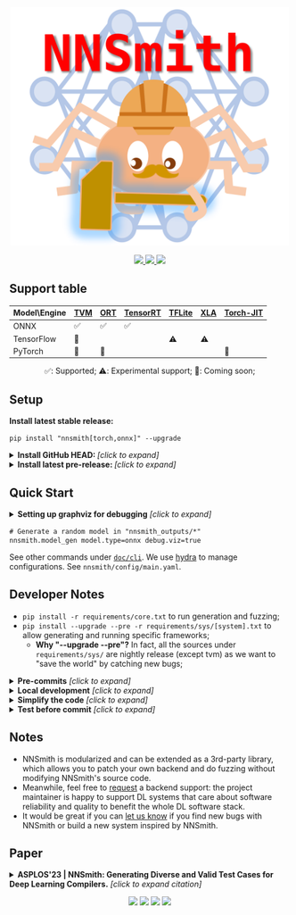 <p align="center">
    <img src="https://github.com/ganler/nnsmith-logo/raw/master/nnsmith-logo.svg", width="500">
</p>

<p align="center">
    <a href="https://github.com/ise-uiuc/nnsmith/actions/workflows/ci.yaml"><img src="https://github.com/ise-uiuc/nnsmith/actions/workflows/ci.yaml/badge.svg">
    <a href="https://pypi.org/project/nnsmith/"><img src="https://img.shields.io/pypi/v/nnsmith?color=g">
    <a href="https://github.com/ise-uiuc/nnsmith/blob/main/LICENSE"><img src="https://img.shields.io/pypi/l/nnsmith"></a>
</p>

## Support table

<center>

| Model\Engine | [TVM](https://github.com/apache/tvm) | [ORT](https://github.com/microsoft/onnxruntime) | [TensorRT](https://github.com/NVIDIA/TensorRT) | [TFLite](https://www.tensorflow.org/lite) | [XLA](https://www.tensorflow.org/xla) | [Torch-JIT](https://pytorch.org/docs/stable/jit.html) |
| ------------ | ------------------------------------ | ----------------------------------------------- | ---------------------------------------------- | ----------------------------------------- | ------------------------------------- | ----------------------------------------------------- |
| ONNX         | ✅                                    | ✅                                               | ✅                                              |                                           |                                       |                                                       |
| TensorFlow   | 🔨                                    |                                                 |                                                | ⚠️                                         | ⚠️                                     |                                                       |
| PyTorch      | 🔨                                    | 🔨                                               |                                                |                                           |                                       | 🔨                                                     |




✅: Supported; ⚠️: Experimental support; 🔨: Coming soon;

</center>

## Setup

**Install latest stable release:**

```shell
pip install "nnsmith[torch,onnx]" --upgrade
```

<details><summary><b>Install GitHub HEAD: </b> <i>[click to expand]</i></summary>
<div>

```shell
pip install "git+https://github.com/ise-uiuc/nnsmith@main#egg=nnsmith[torch,onnx]" --upgrade
# or pip install "git+ssh://git@github.com/ise-uiuc/nnsmith@main#egg=nnsmith[torch,onnx]" --upgrade
```

</div>
</details>

<details><summary><b>Install latest pre-release: </b> <i>[click to expand]</i></summary>
<div>

```shell
pip install "nnsmith[torch,onnx]"                     \
            --pre --upgrade                           \
            --index-url https://test.pypi.org/simple/ \
            --extra-index-url https://pypi.org/simple/
```

</div>
</details>


## Quick Start

<details><summary><b>Setting up graphviz for debugging</b> <i>[click to expand]</i></summary>
<div>

Graphviz provides `dot` for visualizing graphs in nice pictures. But it needs to be installed via the following methods:

```shell
sudo apt-get install graphviz graphviz-dev      # Linux
brew install graphviz                           # MacOS
conda install --channel conda-forge pygraphviz  # Conda
choco install graphviz                          # Windows

pip install pygraphviz  # Final step.
```

Also see [pygraphviz install guidance](https://pygraphviz.github.io/documentation/stable/install.html).

</div>
</details>

```shell
# Generate a random model in "nnsmith_outputs/*"
nnsmith.model_gen model.type=onnx debug.viz=true
```

See other commands under [`doc/cli`](doc/cli.md). We use [hydra](https://hydra.cc/) to manage configurations. See `nnsmith/config/main.yaml`.

## Developer Notes

- `pip install -r requirements/core.txt` to run generation and fuzzing;
- `pip install --upgrade --pre -r requirements/sys/[system].txt` to allow generating and running specific frameworks;
  -  **Why "--upgrade --pre"?** In fact, all the sources under `requirements/sys/` are nightly release (except tvm) as we want to "save the world" by catching new bugs;

<details><summary><b>Pre-commits</b> <i>[click to expand]</i></summary>
<div>

You can use `pre-commit` to simpify development:

- `pip install -r requirements/dev.txt`;
- `pre-commit install`;
- `pre-commit` will run upon a commit; To explicitly run `pre-commit` for all files: `pre-commit run --all-files`.

</div>
</details>

<details><summary><b>Local development</b> <i>[click to expand]</i></summary>
<div>

- Develop locally by setting `export PYTHONPATH=$PYTHONPATH:$(pwd)` (`pwd` should be this git folder.)
- Set `PYTHONPATH=""` when doing `pip install nnsmith` from online version.

</div>
</details>

<details><summary><b>Simplify the code</b> <i>[click to expand]</i></summary>
<div>

*Simplicity is prerequisite for reliability.* --Edsger W. Dijkstra

We want **code simplicity**: keeping minimal dependencies and focusing on a small set of simple APIs to make NNSmith maintainable to developers and reliable to users.

</div>
</details>

<details><summary><b>Test before commit</b> <i>[click to expand]</i></summary>
<div>

```shell
# env of torch & tf will conflict so split their unit tests.
pytest tests/core -s
pytest tests/torch -s
pytest tests/tensorflow -s
```

</div>
</details>

## Notes

+ NNSmith is modularized and can be extended as a 3rd-party library, which allows you to patch your own backend and do fuzzing without modifying NNSmith's source code.
+ Meanwhile, feel free to [request](https://github.com/ise-uiuc/nnsmith/issues) a backend support: the project maintainer is happy to support DL systems that care about software reliability and quality to benefit the whole DL software stack.
+ It would be great if you can [let us know](https://github.com/ise-uiuc/nnsmith/issues) if you find new bugs with NNSmith or build a new system inspired by NNSmith.

## Paper

<details><summary><b>ASPLOS'23 | NNSmith: Generating Diverse and Valid Test Cases for Deep Learning Compilers.</b> <i>[click to expand citation]</i></summary>
<div>

```bibtex
@article{liu2022finding,
  title={Finding Deep-Learning Compilation Bugs with NNSmith},
  author={Liu, Jiawei and Lin, Jinkun and Ruffy, Fabian and Tan, Cheng and Li, Jinyang and Panda, Aurojit and Zhang, Lingming},
  journal={arXiv preprint arXiv:2207.13066},
  year={2022}
}
```

</div>
</details>

<p align="center">
    <a href="https://arxiv.org/abs/2207.13066"><img src="https://img.shields.io/badge/arXiv-2207.13066-b31b1b.svg"></a>
    <a href="http://nnsmith-asplos.rtfd.io/"><img src="https://img.shields.io/badge/artifact-doc-black.svg"></a>
    <a href="https://github.com/ganler/nnsmith-asplos-artifact"><img src="https://img.shields.io/badge/artifact-git-black.svg"></a>
    <a href="https://doi.org/10.5281/zenodo.7200841"><img src="https://zenodo.org/badge/DOI/10.5281/zenodo.7200841.svg"></a>
</p>
